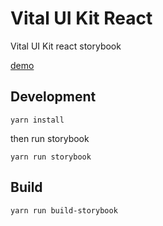 # Vital UI Kit React

Vital UI Kit react storybook

[demo](http://vital.surge.sh/)

## Development

`yarn install`

then run storybook

`yarn run storybook`

## Build

`yarn run build-storybook`

